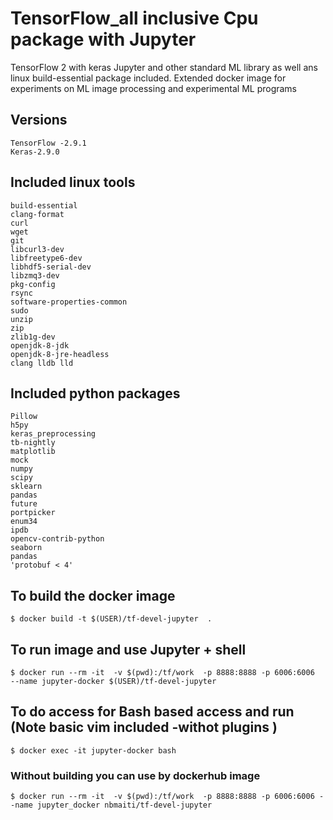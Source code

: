 # TensorFlow_all inclusive Cpu package with Jupyter
TensorFlow 2 with keras Jupyter and other standard ML library as well ans linux build-essential package included.
Extended docker image for experiments on ML image processing and experimental ML programs

## Versions
    TensorFlow -2.9.1
    Keras-2.9.0

## Included linux tools
	build-essential
	clang-format
	curl
	wget
	git
	libcurl3-dev
	libfreetype6-dev
	libhdf5-serial-dev
	libzmq3-dev
	pkg-config
	rsync
	software-properties-common
	sudo
	unzip
	zip
	zlib1g-dev
	openjdk-8-jdk
	openjdk-8-jre-headless
	clang lldb lld

## Included python packages
    Pillow
    h5py
    keras_preprocessing
    tb-nightly
    matplotlib
    mock
    numpy
    scipy
    sklearn
    pandas
    future
    portpicker
    enum34
    ipdb
    opencv-contrib-python
    seaborn
    pandas
    'protobuf < 4'
    
## To build the docker image 
```$ docker build -t $(USER)/tf-devel-jupyter  .```

## To run image and use Jupyter + shell
```$ docker run --rm -it  -v $(pwd):/tf/work  -p 8888:8888 -p 6006:6006  --name jupyter-docker $(USER)/tf-devel-jupyter ```

## To do access for Bash based access and run (Note basic vim included -withot plugins ) 
```$ docker exec -it jupyter-docker bash ```

### Without building you can use by dockerhub image
```$ docker run --rm -it  -v $(pwd):/tf/work  -p 8888:8888 -p 6006:6006 --name jupyter_docker nbmaiti/tf-devel-jupyter```



